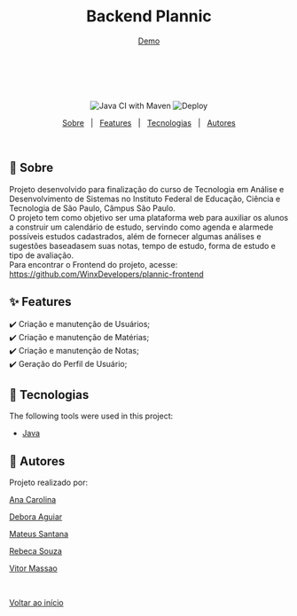 <h1 align="center">Backend Plannic</h1>

<div align="center" id="top" style="margin-bottom: 100px;"> 
  <a href="https://plannic.herokuapp.com/">Demo</a>
</div>


<p align="center" style="margin-top: 100px;">
  <img alt="Java CI with Maven" src="https://github.com/winxxifsp/plannic-backend/workflows/Java%20CI%20with%20Maven/badge.svg">

  <img alt="Deploy" src="https://github.com/winxxifsp/plannic-backend/workflows/Deploy/badge.svg">
</p>

<p align="center">
  <a href="#dart-sobre">Sobre</a> &#xa0; | &#xa0; 
  <a href="#sparkles-features">Features</a> &#xa0; | &#xa0;
  <a href="#rocket-tecnologias">Tecnologias</a> &#xa0; | &#xa0;
  <a href="#memo-autores">Autores</a>
</p>

<br>

## :dart: Sobre ##

Projeto desenvolvido para finalização do curso de Tecnologia em Análise e Desenvolvimento de Sistemas no Instituto Federal de Educação, Ciência e Tecnologia de São Paulo, Câmpus São Paulo.\
O projeto tem como objetivo ser uma plataforma web para auxiliar os alunos a construir um calendário de estudo, servindo como agenda e alarmede possíveis estudos cadastrados, além de fornecer algumas análises e sugestões baseadasem suas notas, tempo de estudo, forma de estudo e tipo de avaliação.\
Para encontrar o Frontend do projeto, acesse: https://github.com/WinxDevelopers/plannic-frontend

## :sparkles: Features ##

:heavy_check_mark: Criação e manutenção de Usuários;\
:heavy_check_mark: Criação e manutenção de Matérias;\
:heavy_check_mark: Criação e manutenção de Notas;\
:heavy_check_mark: Geração do Perfil de Usuário;

## :rocket: Tecnologias ##

The following tools were used in this project:

- [Java](https://www.java.com/pt-BR/)

## :memo: Autores ##

Projeto realizado por:
 <p><a href="https://github.com/carolninda" target="_blank">Ana Carolina</a></p>
 <p><a href="https://github.com/DeborAguiar" target="_blank">Debora Aguiar</a></p>
 <p><a href="https://github.com/mateusbrazza" target="_blank">Mateus Santana</a></p>
 <p><a href="https://github.com/rebecasza" target="_blank">Rebeca Souza</a></p>
 <p><a href="https://github.com/vitorsugai" target="_blank">Vitor Massao</a></p>

&#xa0;

<a href="#top">Voltar ao início</a>
